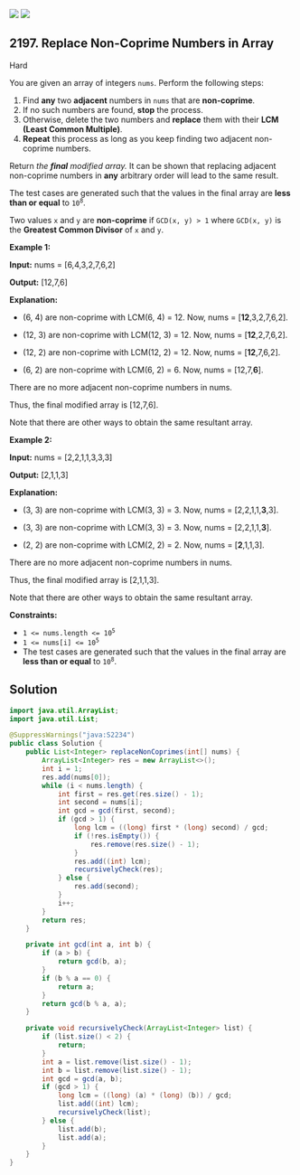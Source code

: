 [![](https://img.shields.io/github/stars/javadev/LeetCode-in-Java?label=Stars&style=flat-square)](https://github.com/javadev/LeetCode-in-Java)
[![](https://img.shields.io/github/forks/javadev/LeetCode-in-Java?label=Fork%20me%20on%20GitHub%20&style=flat-square)](https://github.com/javadev/LeetCode-in-Java/fork)

## 2197\. Replace Non-Coprime Numbers in Array

Hard

You are given an array of integers `nums`. Perform the following steps:

1.  Find **any** two **adjacent** numbers in `nums` that are **non-coprime**.
2.  If no such numbers are found, **stop** the process.
3.  Otherwise, delete the two numbers and **replace** them with their **LCM (Least Common Multiple)**.
4.  **Repeat** this process as long as you keep finding two adjacent non-coprime numbers.

Return _the **final** modified array._ It can be shown that replacing adjacent non-coprime numbers in **any** arbitrary order will lead to the same result.

The test cases are generated such that the values in the final array are **less than or equal** to <code>10<sup>8</sup></code>.

Two values `x` and `y` are **non-coprime** if `GCD(x, y) > 1` where `GCD(x, y)` is the **Greatest Common Divisor** of `x` and `y`.

**Example 1:**

**Input:** nums = [6,4,3,2,7,6,2]

**Output:** [12,7,6]

**Explanation:**

- (6, 4) are non-coprime with LCM(6, 4) = 12. Now, nums = [**12**,3,2,7,6,2].

- (12, 3) are non-coprime with LCM(12, 3) = 12. Now, nums = [**12**,2,7,6,2].

- (12, 2) are non-coprime with LCM(12, 2) = 12. Now, nums = [**12**,7,6,2].

- (6, 2) are non-coprime with LCM(6, 2) = 6. Now, nums = [12,7,**6**].

There are no more adjacent non-coprime numbers in nums.

Thus, the final modified array is [12,7,6].

Note that there are other ways to obtain the same resultant array. 

**Example 2:**

**Input:** nums = [2,2,1,1,3,3,3]

**Output:** [2,1,1,3]

**Explanation:**

- (3, 3) are non-coprime with LCM(3, 3) = 3. Now, nums = [2,2,1,1,**3**,3].

- (3, 3) are non-coprime with LCM(3, 3) = 3. Now, nums = [2,2,1,1,**3**].

- (2, 2) are non-coprime with LCM(2, 2) = 2. Now, nums = [**2**,1,1,3].

There are no more adjacent non-coprime numbers in nums.

Thus, the final modified array is [2,1,1,3].

Note that there are other ways to obtain the same resultant array. 

**Constraints:**

*   <code>1 <= nums.length <= 10<sup>5</sup></code>
*   <code>1 <= nums[i] <= 10<sup>5</sup></code>
*   The test cases are generated such that the values in the final array are **less than or equal** to <code>10<sup>8</sup></code>.

## Solution

```java
import java.util.ArrayList;
import java.util.List;

@SuppressWarnings("java:S2234")
public class Solution {
    public List<Integer> replaceNonCoprimes(int[] nums) {
        ArrayList<Integer> res = new ArrayList<>();
        int i = 1;
        res.add(nums[0]);
        while (i < nums.length) {
            int first = res.get(res.size() - 1);
            int second = nums[i];
            int gcd = gcd(first, second);
            if (gcd > 1) {
                long lcm = ((long) first * (long) second) / gcd;
                if (!res.isEmpty()) {
                    res.remove(res.size() - 1);
                }
                res.add((int) lcm);
                recursivelyCheck(res);
            } else {
                res.add(second);
            }
            i++;
        }
        return res;
    }

    private int gcd(int a, int b) {
        if (a > b) {
            return gcd(b, a);
        }
        if (b % a == 0) {
            return a;
        }
        return gcd(b % a, a);
    }

    private void recursivelyCheck(ArrayList<Integer> list) {
        if (list.size() < 2) {
            return;
        }
        int a = list.remove(list.size() - 1);
        int b = list.remove(list.size() - 1);
        int gcd = gcd(a, b);
        if (gcd > 1) {
            long lcm = ((long) (a) * (long) (b)) / gcd;
            list.add((int) lcm);
            recursivelyCheck(list);
        } else {
            list.add(b);
            list.add(a);
        }
    }
}
```